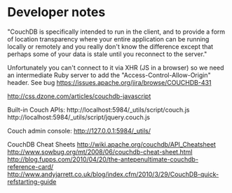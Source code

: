 # Developer notes

"CouchDB is specifically intended to run in the client, and to provide a form of location transparency where your entire application can be running locally or remotely and you really don't know the difference except that perhaps some of your data is stale until you reconnect to the server."

Unfortunately you can't connect to it via XHR (JS in a browser) so we need an intermediate Ruby server to add the "Access-Control-Allow-Origin" header. See bug https://issues.apache.org/jira/browse/COUCHDB-431

http://css.dzone.com/articles/couchdb-javascript

Built-in Couch APIs:
http://localhost:5984/_utils/script/couch.js
http://localhost:5984/_utils/script/jquery.couch.js

Couch admin console:
http://127.0.0.1:5984/_utils/

CouchDB Cheat Sheets
http://wiki.apache.org/couchdb/API_Cheatsheet
http://www.sowbug.org/mt/2008/06/couchdb-cheat-sheet.html
http://blog.fupps.com/2010/04/20/the-antepenultimate-couchdb-reference-card/
http://www.andyjarrett.co.uk/blog/index.cfm/2010/3/29/CouchDB-quick-refstarting-guide

